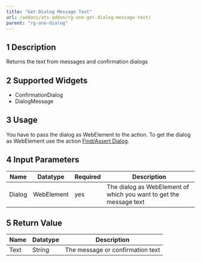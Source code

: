 ```yaml
---
title: "Get Dialog Message Text"
url: /addons/ats-addon/rg-one-get-dialog-message-text/
parent: "rg-one-dialog"
---
```


## 1 Description

Returns the text from messages and confirmation dialogs

## 2 Supported Widgets

* ConfirmationDialog
* DialogMessage

## 3 Usage

You have to pass the dialog as WebElement to the action. To get the dialog as WebElement use the action [Find/Assert Dialog](rg-one-findassert-dialog).

## 4 Input Parameters

Name | Datatype | Required | Description
--- | --- | --- | ---
Dialog| WebElement | yes | The dialog as WebElement of which you want to get the message text

## 5 Return Value

Name | Datatype | Description
--- | --- | ---
Text | String | The message or confirmation text
